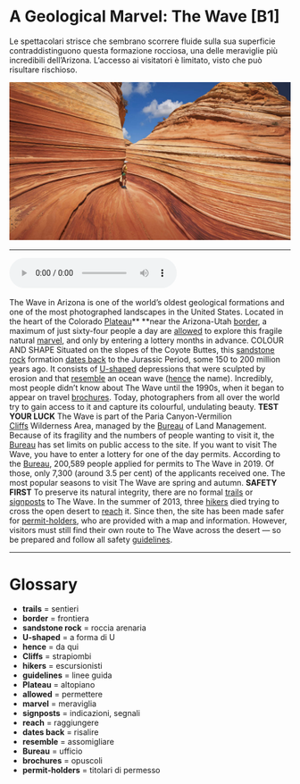# A Geological Marvel: The Wave   [B1]

Le spettacolari strisce che sembrano scorrere fluide sulla sua superficie contraddistinguono questa formazione rocciosa, una delle meraviglie più incredibili dell’Arizona. L’accesso ai visitatori è limitato, visto che può risultare rischioso.

![](A%20Geological%20Marvel%20The%20Wave.jpg)

--------------

<div>
<audio controls autoplay>
    <source src="https://raw.githubusercontent.com/dartie/knowledge-base/main/English/SpeakUp/2023-06/A%20Geological%20Marvel%20The%20Wave.mp3" type="audio/mpeg">
</audio>
</div>


The Wave in Arizona is one of the world’s oldest geological formations and one of the most photographed landscapes in the United States. Located in the heart of the Colorado [Plateau](## "altopiano")** **near the Arizona-Utah [border](## "frontiera"), a maximum of just sixty-four people a day are [allowed](## "permettere") to explore this fragile natural [marvel](## "meraviglia"), and only by entering a lottery months in advance.
COLOUR AND SHAPE
Situated on the slopes of the Coyote Buttes, this [sandstone rock](## "roccia arenaria") formation [dates back](## "risalire") to the Jurassic Period, some 150 to 200 million years ago. It consists of [U-shaped](## "a forma di U") depressions that were sculpted by erosion and that [resemble](## "assomigliare") an ocean wave ([hence](## "da qui") the name). Incredibly, most people didn’t know about The Wave until the 1990s, when it began to appear on travel [brochures](## "opuscoli"). Today, photographers from all over the world try to gain access to it and capture its colourful, undulating beauty.
**TEST YOUR LUCK**
The Wave is part of the Paria Canyon-Vermilion [Cliffs](## "strapiombi") Wilderness Area, managed by the [Bureau](## "ufficio") of Land Management. Because of its fragility and the numbers of people wanting to visit it, the [Bureau](## "ufficio") has set limits on public access to the site. If you want to visit The Wave, you have to enter a lottery for one of the day permits. According to the [Bureau](## "ufficio"), 200,589 people applied for permits to The Wave in 2019. Of those, only 7,300 (around 3.5 per cent) of the applicants received one. The most popular seasons to visit The Wave are spring and autumn.
**SAFETY FIRST**
To preserve its natural integrity, there are no formal [trails](## "sentieri") or [signposts](## "indicazioni, segnali") to The Wave. In the summer of 2013, three [hikers](## "escursionisti") died trying to cross the open desert to [reach](## "raggiungere") it. Since then, the site has been made safer for [permit-holders](## "titolari di permesso"), who are provided with a map and information. However, visitors must still find their own route to The Wave across the desert — so be prepared and follow all safety [guidelines](## "linee guida").

--------------

<div style = "display:block; clear:both; page-break-after:always;"></div>

# Glossary
* **trails** = sentieri
* **border** = frontiera
* **sandstone rock** = roccia arenaria
* **U-shaped** = a forma di U
* **hence** = da qui
* **Cliffs** = strapiombi
* **hikers** = escursionisti
* **guidelines** = linee guida
* **Plateau** = altopiano
* **allowed** = permettere
* **marvel** = meraviglia
* **signposts** = indicazioni, segnali
* **reach** = raggiungere
* **dates back** = risalire
* **resemble** = assomigliare
* **Bureau** = ufficio
* **brochures** = opuscoli
* **permit-holders** = titolari di permesso
